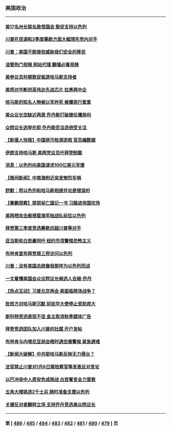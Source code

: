 ### 美国政治
---
#### [美17名州长联名致信国会 敦促支持以色列](../../pages/ncid1078159/n14097263.md?10180445) 
#### [川普在民调和3季度募款方面大幅领先党内对手](../../pages/ncid1078159/n14097329.md?10180445) 
#### [川普：美国不能接收威胁我们安全的移民](../../pages/ncid1078159/n14097309.md?10180445) 
#### [油管热门视频 网站代理 翻墙必看视频](http://138.2.39.72:81/youtube.html?epic-marker?10180445)
#### [美参议员科顿敦促驱逐哈马斯支持者](../../pages/ncid1078159/n14097289.md?10180445) 
#### [美将对华断供英伟达先进芯片 拉黑两中企](../../pages/ncid1078159/n14097237.md?10180445) 
#### [哈马斯的知名人物被以军炸死 被爆恶行累累](../../pages/ncid1078159/n14097273.md?10180445) 
#### [美众议长空缺近两周 乔丹能打破继任僵局吗](../../pages/ncid1078159/n14097235.md?10180445) 
#### [众院议长选举在即 乔丹能否当选倍受关注](../../pages/ncid1078159/n14097265.md?10180445) 
#### [【新唐人快报】中国排污检测造假 官员编数据](../../pages/ncid1078159/n14096748.md?10180445) 
#### [伊朗支持哈马斯 美两党议员吁拜登制裁](../../pages/ncid1078159/n14097188.md?10180445) 
#### [消息：以色列向美国请求100亿美元军援](../../pages/ncid1078159/n14097116.md?10180445) 
#### [【晚间新闻】中南海附近突发惨烈车祸](../../pages/ncid1078159/n14097007.md?10180445) 
#### [舒默：将以色列和哈马斯相提并论是错误的](../../pages/ncid1078159/n14096910.md?10180445) 
#### [【秦鹏观察】禁崇祯亡国记一书 习踏进帝国坟场](../../pages/ncid1078159/n14096735.md?10180445) 
#### [美两栖攻击舰搭载海军陆战队前往以色列](../../pages/ncid1078159/n14096870.md?10180445) 
#### [拜登第三季度竞选筹款远超川普等对手](../../pages/ncid1078159/n14096804.md?10180445) 
#### [亚当斯和白思豪同吁 纽约市须警惕恐怖主义](../../pages/ncid1078159/n14096826.md?10180445) 
#### [布林肯宣布拜登周三将访问以色列](../../pages/ncid1078159/n14096782.md?10180445) 
#### [川普：没有美国总统像我那样为以色列而战](../../pages/ncid1078159/n14096836.md?10180445) 
#### [一文看懂美国会众议院议长候选人吉姆·乔丹](../../pages/ncid1078159/n14096727.md?10180445) 
#### [【热点互动】习普北京再会 美面临两场战争？](../../pages/ncid1078159/n14096654.md?10180445) 
#### [批校方对哈马斯沉默 前驻华大使停止资助宾大](../../pages/ncid1078159/n14096640.md?10180445) 
#### [斯科特竞选表现不佳 金主取消秋季媒体广告](../../pages/ncid1078159/n14096676.md?10180445) 
#### [拜登竞选团队加入川普的社媒 开户发帖](../../pages/ncid1078159/n14096659.md?10180445) 
#### [布林肯与内塔尼亚胡会晤时遇空袭警报 紧急避难](../../pages/ncid1078159/n14096673.md?10180445) 
#### [【新闻大破解】中共挺哈马斯反映无力侵台？](../../pages/ncid1078159/n14096651.md?10180445) 
#### [法官禁止川普对1月6日案检察官等发表反对言论](../../pages/ncid1078159/n14096650.md?10180445) 
#### [以巴冲突中人质安危成挑战 白宫誓言全力营救](../../pages/ncid1078159/n14096646.md?10180445) 
#### [五角大楼挑选2千士兵 随时准备支援以色列](../../pages/ncid1078159/n14096652.md?10180445) 
#### [关键反对者翻转立场 支持乔丹竞选美众院议长](../../pages/ncid1078159/n14096602.md?10180445) 

---
#### 第 [ [486](./486.md?10180445) / [485](./485.md?10180445) / [484](./484.md?10180445) / [483](./483.md?10180445) / [482](./482.md?10180445) / [481](./481.md?10180445) / [480](./480.md?10180445) / [479](./479.md?10180445) ] 页
